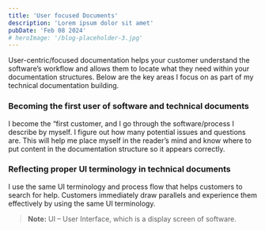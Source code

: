 ```yaml
---
title: 'User focused Documents'
description: 'Lorem ipsum dolor sit amet'
pubDate: 'Feb 08 2024'
# heroImage: '/blog-placeholder-3.jpg'
---
```




User-centric/focused documentation helps your customer understand the software’s workflow and allows them to locate what they need within your documentation structures. Below are the key areas I focus on as part of my technical documentation building.

### Becoming the first user of software and technical documents
I become the “first customer, and I go through the software/process I describe by myself. I figure out how many potential issues and questions are. This will help me place myself in the reader’s mind and know where to put content in the documentation structure so it appears correctly.

### Reflecting proper UI terminology in technical documents
I use the same UI terminology and process flow that helps customers to search for help. Customers immediately draw parallels and experience them effectively by using the same UI terminology.

>**Note:** UI – User Interface, which is a display screen of software.